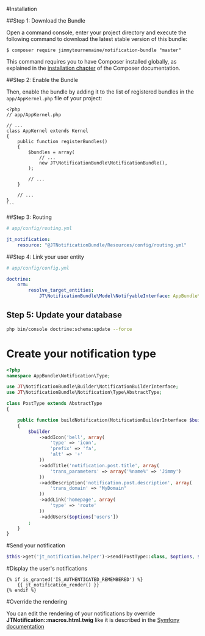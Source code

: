 #Installation

##Step 1: Download the Bundle

Open a command console, enter your project directory and execute the
following command to download the latest stable version of this bundle:

	$ composer require jimmytournemaine/notification-bundle "master"

This command requires you to have Composer installed globally, as explained
in the [installation chapter](https://getcomposer.org/doc/00-intro.md)
of the Composer documentation.

##Step 2: Enable the Bundle

Then, enable the bundle by adding it to the list of registered bundles
in the `app/AppKernel.php` file of your project:


	<?php
	// app/AppKernel.php
	
	// ...
	class AppKernel extends Kernel
	{
	    public function registerBundles()
	    {
	        $bundles = array(
	            // ...
	            new JT\NotificationBundle\NotificationBundle(),
	        );
	
	        // ...
	    }
	
	    // ...
	}
	```

##Step 3: Routing

```yaml
# app/config/routing.yml

jt_notification:
    resource: "@JTNotificationBundle/Resources/config/routing.yml"
```

##Step 4: Link your user entity

```yaml
# app/config/config.yml

doctrine:
    orm:
        resolve_target_entities:
            JT\NotificationBundle\Model\NotifyableInterface: AppBundle\Entity\User
```

## Step 5: Update your database

```bash
php bin/console doctrine:schema:update --force
```

# Create your notification type

```php
<?php
namespace AppBundle\Notification\Type;

use JT\NotificationBundle\Builder\NotificationBuilderInterface;
use JT\NotificationBundle\Notification\Type\AbstractType;

class PostType extends AbstractType
{

    public function buildNotification(NotificationBuilderInterface $builder, array $options)
    {
        $builder
            ->addIcon('bell', array(
                'type' => 'icon',
                'prefix' => 'fa',
                'alt' => '+'
            ))
            ->addTitle('notification.post.title', array(
                'trans_parameters' => array('%name%' => 'Jimmy')
            ))
            ->addDescription('notification.post.description', array(
                'trans_domain' => "MyDomain"
            ))
            ->addLink('homepage', array(
                'type' => 'route'
            ))
            ->addUsers($options['users'])
        ;
    }
}
```

#Send your notification

```php
$this->get('jt_notification.helper')->send(PostType::class, $options, $users);
```

#Display the user's notifications

```twig
{% if is_granted('IS_AUTHENTICATED_REMEMBERED') %}
    {{ jt_notification_render() }}
{% endif %}
```

#Override the rendering

You can edit the rendering of your notifications by override **JTNotification::macros.html.twig** like it is described in the [Symfony documentation](http://symfony.com/doc/current/templating/overriding.html)
